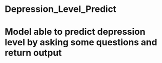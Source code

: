 # Depression_Level_Predict
# Model able to predict depression level by asking some questions and return output 
# 
